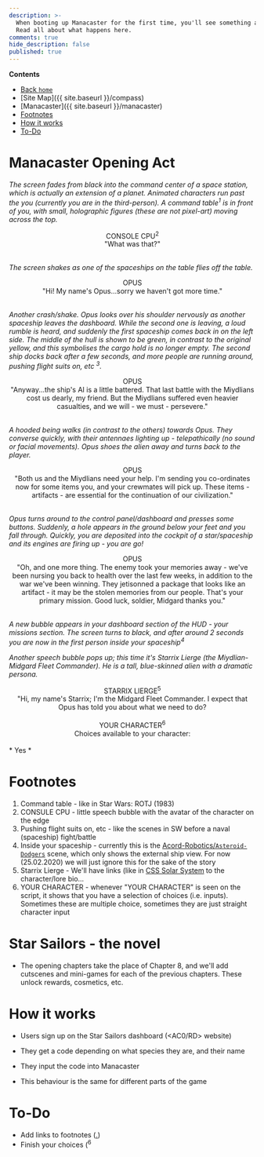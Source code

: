 ```yaml
---
description: >-
  When booting up Manacaster for the first time, you'll see something amazing.
  Read all about what happens here.
comments: true
hide_description: false
published: true
---
```


**Contents**
* [Back `home`](http://acord-robotics.github.io)
* [Site Map]({{ site.baseurl }}/compass)
* [Manacaster]({{ site.baseurl }}/manacaster)
* [Footnotes](#footnotes)
* [How it works](#how-it-works)
* [To-Do](#to-do)

# Manacaster Opening Act
*The screen fades from black into the command center of a space station, which is actually an extension of a planet. Animated characters run past the you (currently you are in the third-person). A command table<sup>1</sup> is in front of you, with small, holographic figures (these are not pixel-art) moving across the top.*<br/>  

<center> CONSOLE CPU<sup>2</sup> </center>
<center> "What was that?" </center><br/>

*The screen shakes as one of the spaceships on the table flies off the table.*<br/>
 
<center> OPUS </center>  
<center> "Hi! My name's Opus...sorry we haven't got more time."</center><br/>

*Another crash/shake. Opus looks over his shoulder nervously as another spaceship leaves the dashboard. While the second one is leaving, a loud rumble is heard, and suddenly the first spaceship comes back in on the left side. The middle of the hull is shown to be green, in contrast to the original yellow, and this symbolises the cargo hold is no longer empty. The second ship docks back after a few seconds, and more people are running around, pushing flight suits on, etc <sup>3</sup>.*  

<center> OPUS </center>
<center> "Anyway...the ship's AI is a little battered. That last battle with the Miydlians cost us dearly, my friend. But the Miydlians suffered even heavier casualties, and we will - we must - persevere."</center><br/>  
 
*A hooded being walks (in contrast to the others) towards Opus. They converse quickly, with their antennaes lighting up - telepathically (no sound or facial movements). Opus shoes the alien away and turns back to the player.* <br/>

<center> OPUS </center>
<center> "Both us and the Miydlians need your help. I'm sending you co-ordinates now for some items you, and your crewmates will pick up. These items - artifacts - are essential for the continuation of our civilization."</center> <br/>

*Opus turns around to the control panel/dashboard and presses some buttons. Suddenly, a hole appears in the ground below your feet and you fall through. Quickly, you are deposited into the cockpit of a star/spaceship and its engines are firing up - you are go!* <br/>

<center> OPUS </center>
<center> "Oh, and one more thing. The enemy took your memories away - we've been nursing you back to health over the last few weeks, in addition to the war we've been winning. They jetisonned a package that looks like an artifact - it may be the stolen memories from our people. That's your primary mission. Good luck, soldier, Midgard thanks you."</center><br/>

*A new bubble appears in your dashboard section of the HUD - your missions section. The screen turns to black, and after around 2 seconds you are now in the first person inside your spaceship<sup>4</sup>* <br/>

*Another speech bubble pops up; this time it's Starrix Lierge (the Miydlian-Midgard Fleet Commander). He is a tall, blue-skinned alien with a dramatic persona.* <br/>

<center> STARRIX LIERGE<sup>5</sup> </center>
<center> "Hi, my name's Starrix; I'm the Midgard Fleet Commander. I expect that Opus has told you about what we need to do? </center> <br/>

<center> YOUR CHARACTER<sup>6</sup> </center>
<center> Choices available to your character:</center><br/>
* Yes
* 

  
  
# Footnotes
1. Command table - like in Star Wars: ROTJ (1983)
2. CONSULE CPU - little speech bubble with the avatar of the character on the edge
3. Pushing flight suits on, etc - like the scenes in SW before a naval (spaceship) fight/battle
4. Inside your spaceship - currently this is the [Acord-Robotics/`Asteroid-Dodgers`](http://github.com/acord-robotics/unityballs) scene, which only shows the external ship view. For now (25.02.2020) we will just ignore this for the sake of the story 
5. Starrix Lierge - We'll have links (like in [CSS Solar System](http://codepen.io/irisdroidology) to the character/lore bio...
6. YOUR CHARACTER - whenever "YOUR CHARACTER" is seen on the script, it shows that you have a selection of choices (i.e. inputs). Sometimes these are multiple choice, sometimes they are just straight character input

# Star Sailors - the novel
* The opening chapters take the place of Chapter 8, and we'll add cutscenes and mini-games for each of the previous chapters. These unlock rewards, cosmetics, etc.

# How it works
* Users sign up on the Star Sailors dashboard (<AC0/RD> website)
* They get a code depending on what species they are, and their name
* They input the code into Manacaster

* This behaviour is the same for different parts of the game

# To-Do
* Add links to footnotes ([.](.))
* Finish your choices (<sup>6</sup>
